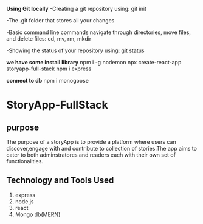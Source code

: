 
**Using Git locally**
-Creating a git repository using: git init

-The .git folder that stores all your changes

-Basic command line commands navigate through directories, move files, and delete files: cd, mv, rm, mkdir

-Showing the status of your repository using: git status

**we have some install library**
npm i -g nodemon
npx create-react-app storyapp-full-stack
npm i express


**connect to db**
npm i monogoose


# StoryApp-FullStack

## purpose 
The purpose of a storyApp is to provide a platform where users can discover,engage with and contribute to collection of stories.The app aims to cater to both adminstratores and readers each with their own set of functionalities.

## Technology and Tools Used
1. express
2. node.js
3. react
4. Mongo db(MERN)


